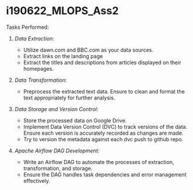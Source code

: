 # i190622_MLOPS_Ass2
Tasks Performed:

1. *Data Extraction:*
   - Utilize dawn.com and BBC.com as your data sources.
   - Extract links on the landing page
   - Extract the titles and descriptions from articles displayed on their homepages.

2. *Data Transformation:*
   - Preprocess the extracted text data. Ensure to clean and format the text appropriately for further analysis.

3. *Data Storage and Version Control:*
   - Store the processed data on Google Drive.
   - Implement Data Version Control (DVC) to track versions of the data. Ensure each version is accurately recorded as changes are made.
   - Try to version the metadata against each dvc push to github repo.

4. *Apache Airflow DAG Development:*
   - Write an Airflow DAG to automate the processes of extraction, transformation, and storage.
   - Ensure the DAG handles task dependencies and error management effectively.
